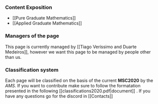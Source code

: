 ### Content Exposition
- [[Pure Graduate Mathematics]]
- [[Applied Graduate Mathematics]]

### Managers of the page
This page is currently managed by [[Tiago Veríssimo and Duarte Medeiros]], however we want this page to be managed by people other than us.

### Classification system
Each page will be classified on the basis of the current **MSC2020** by the *AMS*.
If you want to contribute make sure to follow the formatation presented in the following [[classifications2020.pdf|document]] .
If you have any questions go for the discord in [[Contacts]]